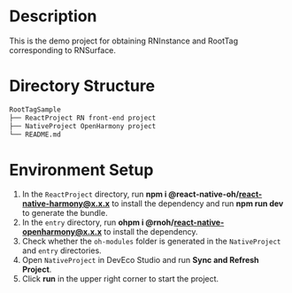 # Description
This is the demo project for obtaining RNInstance and RootTag corresponding to RNSurface.


# Directory Structure

```md
RootTagSample
├── ReactProject RN front-end project
├── NativeProject OpenHarmony project
└── README.md
```


# Environment Setup
1. In the `ReactProject` directory, run **npm i @react-native-oh/react-native-harmony@x.x.x** to install the dependency and run **npm run dev** to generate the bundle.
2. In the `entry` directory, run **ohpm i @rnoh/react-native-openharmony@x.x.x** to install the dependency.
3. Check whether the `oh-modules` folder is generated in the `NativeProject` and `entry` directories.
4. Open `NativeProject` in DevEco Studio and run **Sync and Refresh Project**.
5. Click **run** in the upper right corner to start the project.
